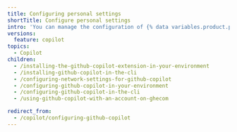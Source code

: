 ```yaml
---
title: Configuring personal settings
shortTitle: Configure personal settings
intro: 'You can manage the configuration of {% data variables.product.prodname_copilot %} in a supported IDE or on {% data variables.product.github %}.'
versions:
  feature: copilot
topics:
  - Copilot
children:
  - /installing-the-github-copilot-extension-in-your-environment
  - /installing-github-copilot-in-the-cli
  - /configuring-network-settings-for-github-copilot
  - /configuring-github-copilot-in-your-environment
  - /configuring-github-copilot-in-the-cli
  - /using-github-copilot-with-an-account-on-ghecom

redirect_from:
  - /copilot/configuring-github-copilot
---
```

